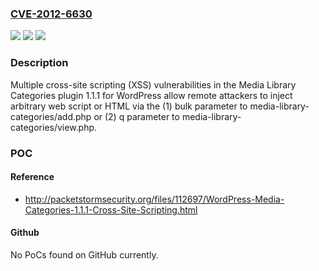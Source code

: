 ### [CVE-2012-6630](https://cve.mitre.org/cgi-bin/cvename.cgi?name=CVE-2012-6630)
![](https://img.shields.io/static/v1?label=Product&message=n%2Fa&color=blue)
![](https://img.shields.io/static/v1?label=Version&message=n%2Fa&color=blue)
![](https://img.shields.io/static/v1?label=Vulnerability&message=n%2Fa&color=brighgreen)

### Description

Multiple cross-site scripting (XSS) vulnerabilities in the Media Library Categories plugin 1.1.1 for WordPress allow remote attackers to inject arbitrary web script or HTML via the (1) bulk parameter to media-library-categories/add.php or (2) q parameter to media-library-categories/view.php.

### POC

#### Reference
- http://packetstormsecurity.org/files/112697/WordPress-Media-Categories-1.1.1-Cross-Site-Scripting.html

#### Github
No PoCs found on GitHub currently.

